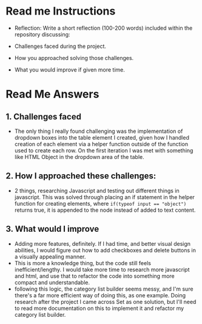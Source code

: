 # Read me Instructions
- Reflection: Write a short reflection (100-200 words) included within the repository discussing:

- Challenges faced during the project.
- How you approached solving those challenges.
- What you would improve if given more time.

# Read Me Answers
## 1. Challenges faced
- The only thing I really found challenging was the implementation of dropdown boxes into the table element I created, given how I handled creation of each <td> element via a helper function outside of the function used to create each row.  On the first iteration I was met with something like HTML Object in the dropdown area of the table.

## 2. How I approached these challenges:
- 2 things, researching Javascript and testing out different things in javascript.  This was solved through placing an if statement in the helper function for creating <td> elements, where ```if(typeof input == "object")``` returns true, it is appended to the node instead of added to text content.

## 3. What would I improve
- Adding more features, definitely.  If I had time, and better visual design abilities, I would figure out how to add checkboxes and delete buttons in a visually appealing manner.
- This is more a knowledge thing, but the code still feels inefficient/lengthy.  I would take more time to research more javascript and html, and use that to refactor the code into something more compact and understandable.
- following this logic, the category list builder seems messy, and I'm sure there's a far more efficient way of doing this, as one example.  Doing research after the project I came across Set as one solution, but I'll need to read more documentation on this to implement it and refactor my category list builder.
